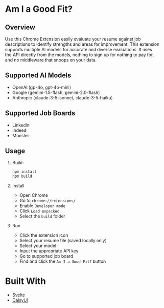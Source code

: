 # Am I a Good Fit?

## Overview
Use this Chrome Extension easily evaluate your resume against job descriptions to identify strengths and areas for improvement.
This extension supports multiple AI models for accurate and diverse evaluations.
It uses the API directly from the models, nothing to sign up for nothing to pay for, 
and no middleware that snoops on your data.

## Supported AI Models

- OpenAI (gp-4o, gpt-4o-mini)
- Google (gemini-1.5-flash, gemini-2.0-flash)
- Anthropic (claude-3-5-sonnet, claude-3-5-haiku)

## Supported Job Boards

- LinkedIn
- Indeed
- Monster

## Usage

1. Build:
   ```bash
   npm install
   npm build
   ```
   
2. Install
    - Open Chrome
    - Go to `chrome://extensions/`
    - Enable `Developer mode`
    - Click `Load unpacked`
    - Select the `build` folder

3. Run
    - Click the extension icon
    - Select your resume file (saved locally only)
    - Select your model
    - Input the appropriate API key
    - Go to supported job board
    - Find and click the `Am I a Good Fit?` button

# Built With

- [Svelte](https://svelte.dev/)
- [DaisyUI](https://daisyui.com/)
